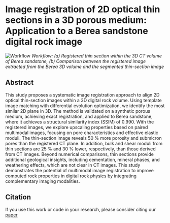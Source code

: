 # Image registration of 2D optical thin sections in a 3D porous medium: Application to a Berea sandstone digital rock image

![Workflow](./readme_figs/Registered_TS_in_CT.png)
*Workflow: (a) Registered thin section within the 3D CT volume of Berea sandstone, (b) Comparison between the registered image extracted from the Berea 3D volume and the segmented thin-section image*

## Abstract
This study proposes a systematic image registration approach to align 2D optical thin-section images within a 3D digital rock volume. Using template image matching with differential evolution optimization, we identify the most similar 2D plane in 3D. The method is validated on a synthetic porous medium, achieving exact registration, and applied to Berea sandstone, where it achieves a structural similarity index (SSIM) of 0.990. With the registered images, we explore upscaling properties based on paired multimodal images, focusing on pore characteristics and effective elastic moduli. The thin-section image reveals 50 \% more porosity and submicron pores than the registered CT plane. In addition, bulk and shear moduli from thin sections are 25 \% and 30 \% lower, respectively, than those derived from CT images. Beyond numerical comparisons, thin sections provide additional geological insights, including cementation, mineral phases, and weathering effects, which are not clear in CT images. This study demonstrates the potential of multimodal image registration to improve computed rock properties in digital rock physics by integrating complementary imaging modalities.

## Citation
If you use this work or code in your research, please consider citing our [paper](https://arxiv.org/abs/2504.06604) 
